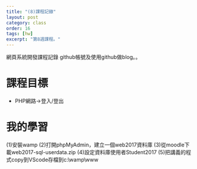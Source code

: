 ```yaml
---
title: "(8)課程記錄"
layout: post
category: class
order: 16
tags: [hw]
excerpt: "第8週課程。"
---
```

網頁系統開發課程記錄
github帳號及使用github做blog。。

# 課程目標
- PHP網路->登入/登出

# 我的學習
(1)安裝wamp
(2)打開phpMyAdmin，建立一個web2017資料庫
(3)從moodle下載web2017-sql-userdata.zip
(4)設定資料庫使用者Student2017
(5)把講義的程式copy到VScode存檔到c:\wamp\www












